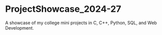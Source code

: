 # ProjectShowcase_2024-27
A showcase of my college mini projects in C, C++, Python, SQL, and Web Development.
